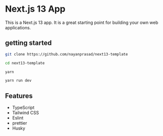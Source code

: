 

# Next.js 13 App

This is a Next.js 13 app. It is a great starting point for building your own web applications.





## getting started
```bash
git clone https://github.com/nayanprasad/next13-template

cd next13-template

yarn

yarn run dev

```
## Features

- TypeScript
- Tailwind CSS
- Eslint
- prettier
- Husky


